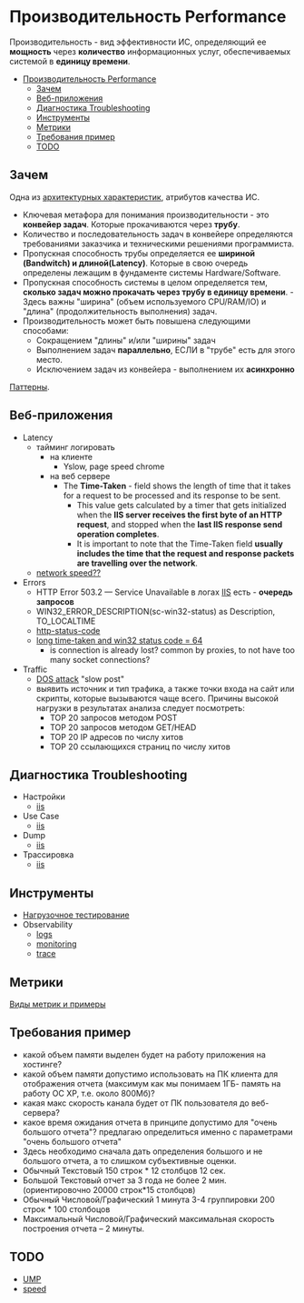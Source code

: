 # Производительность Performance

Производительность - вид эффективности ИС, определяющий ее __мощность__ через __количество__ информационных услуг, обеспечиваемых системой в __единицу времени__.

- [Производительность Performance](#производительность-performance)
  - [Зачем](#зачем)
  - [Веб-приложения](#веб-приложения)
  - [Диагностика Troubleshooting](#диагностика-troubleshooting)
  - [Инструменты](#инструменты)
  - [Метрики](#метрики)
  - [Требования пример](#требования-пример)
  - [TODO](#todo)

## Зачем

Одна из [архитектурных характеристик](../arch.ability.md), атрибутов качества ИС.

- Ключевая метафора для понимания производительности - это __конвейер задач__. Которые прокачиваются через __трубу__.
- Количество и последовательность задач в конвейере определяются требованиями заказчика и техническими решениями программиста.
- Пропускная способность трубы определяется ее __шириной (Bandwitch) и длиной(Latency)__. Которые в свою очередь определены лежащим в фундаменте системы Hardware/Software.
- Пропускная способность системы в целом определяется тем, __сколько задач можно прокачать через трубу в единицу времени__. - Здесь важны "ширина" (объем используемого CPU/RAM/IO) и "длина" (продолжительность выполнения) задач.
- Производительность может быть повышена следующими способами:
  - Сокращением "длины" и/или "ширины" задач
  - Выполнением задач __параллельно__, ЕСЛИ в "трубе" есть для этого место.
  - Исключением задач из конвейера - выполнением их __асинхронно__

[Паттерны](../pattern/performance/pattern.perf.md).

## Веб-приложения

- Latency
  - тайминг логировать
    - на клиенте
      - Yslow, page speed chrome
    - на веб сервере
      - The __Time-Taken__ - field shows the length of time that it takes for a request to be processed and its response to be sent.  
        - This value gets calculated by a timer that gets initialized when the __IIS server receives the first byte of an HTTP request__, and stopped when the __last IIS response send operation completes__.  
        - It is important to note that the Time-Taken field __usually includes the time that the request and response packets are travelling over the network__.
  - [network speed??](https://serverfault.com/questions/412419/iis-how-to-tell-if-a-slow-time-taken-is-due-to-a-slow-network-connection)
- Errors
  - HTTP Error 503.2 — Service Unavailable в логах [IIS](../../technology/middleware/webserver/iis.md) есть - __очередь запросов__
  - WIN32_ERROR_DESCRIPTION(sc-win32-status) as Description, TO_LOCALTIME
  - [http-status-code](https://support.microsoft.com/ru-ru/help/943891/the-http-status-code-in-iis-7.0,-iis-7.5,-and-iis-8.0)
  - [long time-taken and win32 status code = 64](https://forums.iis.net/t/1169411.aspx)
    - is connection is already lost? common by proxies, to not have too many socket connections?
- Traffic
  - [DOS attack](https://serverfault.com/questions/288262/dos-attack-slow-post-how-to-prevent-in-iis?rq=1) "slow post"
  - выявить источник и тип трафика, а также точки входа на сайт или скрипты, которые вызываются чаще всего. Причины высокой нагрузки в результатах анализа следует посмотреть:  
    - TOP 20 запросов методом POST
    - TOP 20 запросов методом GET/HEAD
    - TOP 20 IP адресов по числу хитов
    - TOP 20 ссылающихся страниц по числу хитов

## Диагностика Troubleshooting

- Настройки
  - [iis](../../technology/middleware/webserver/iis.performance.settings.md)
- Use Case
  - [iis](../../technology/middleware/webserver/iis.troubleshooting.md#use-case)
- Dump
  - [iis](../../technology/middleware/webserver/iis.troubleshooting.md#dump)
- Трассировка
  - [iis](../../technology/middleware/webserver/iis.troubleshooting.md#трассировка)

## Инструменты

- [Нагрузочное тестирование](../../technology/ability/performance/load.test.md)
- Observability
  - [logs](../../technology/observability/logging.md)
  - [monitoring](../../technology/observability/monitoring.md)
  - [trace](../../technology/observability/tracing.distributed.md)

## Метрики

[Виды метрик и примеры](performance.metric.md)

## Требования пример

- какой объем памяти выделен будет на работу приложения на хостинге?
- какой объем памяти допустимо использовать на ПК клиента для отображения отчета (максимум как мы понимаем 1ГБ- память на работу ОС XP, т.е. около 800Мб)?
- какая макс скорость канала будет от ПК пользователя до веб-сервера?
- какое время ожидания отчета в принципе допустимо для "очень большого отчета"? предлагаю определиться именно с параметрами "очень большого отчета"
- Здесь необходимо сначала дать определения большого и не большого отчета, а то слишком субъективные оценки.
- Обычный Текстовый 150 строк * 12 столбцов 12 сек.
- Большой Текстовый отчет за 3 года не более 2 мин. (ориентировочно 20000 строк*15 столбцов)
- Обычный Числовой/Графический 1 минута 3-4 группировки 200 строк * 100 столбоцов
- Максимальный Числовой/Графический максимальная скорость построения отчета – 2 минуты.

## TODO

- [UMP](https://airtable.com/embed/shrj9QkstRkVlFW0i/tblzJXJYUlj4aCHaJ)
- [speed](http://sixrevisions.com/web-performance/improve-website-speed-02/)
